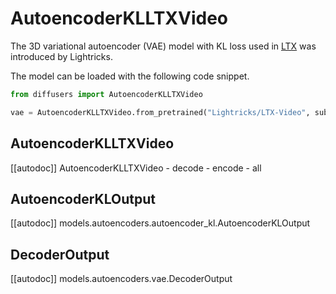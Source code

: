 <!-- Copyright 2025 The HuggingFace Team. All rights reserved.

Licensed under the Apache License, Version 2.0 (the "License"); you may not use this file except in compliance with
the License. You may obtain a copy of the License at

http://www.apache.org/licenses/LICENSE-2.0

Unless required by applicable law or agreed to in writing, software distributed under the License is distributed on
an "AS IS" BASIS, WITHOUT WARRANTIES OR CONDITIONS OF ANY KIND, either express or implied. See the License for the
specific language governing permissions and limitations under the License. -->

# AutoencoderKLLTXVideo

The 3D variational autoencoder (VAE) model with KL loss used in [LTX](https://huggingface.co/Lightricks/LTX-Video) was introduced by Lightricks.

The model can be loaded with the following code snippet.

```python
from diffusers import AutoencoderKLLTXVideo

vae = AutoencoderKLLTXVideo.from_pretrained("Lightricks/LTX-Video", subfolder="vae", torch_dtype=torch.float32).to("cuda")
```

## AutoencoderKLLTXVideo

[[autodoc]] AutoencoderKLLTXVideo
    - decode
    - encode
    - all

## AutoencoderKLOutput

[[autodoc]] models.autoencoders.autoencoder_kl.AutoencoderKLOutput

## DecoderOutput

[[autodoc]] models.autoencoders.vae.DecoderOutput
